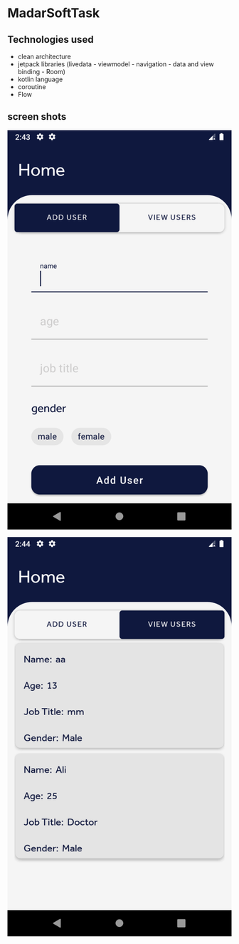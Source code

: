 # MadarSoftTask

## Technologies used
- clean architecture
- jetpack libraries (livedata - viewmodel - navigation - data and view binding - Room)
- kotlin language
- coroutine
- Flow

## screen shots
![](https://raw.githubusercontent.com/ahmedteleb96/MadarSoftTask/master/screenshots/Screenshot_20220811_024331.png)

![](https://raw.githubusercontent.com/ahmedteleb96/MadarSoftTask/master/screenshots/Screenshot_20220811_024450.png)


